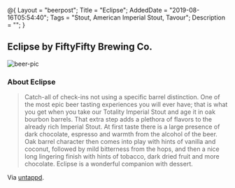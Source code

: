 @{
 Layout = "beerpost";
 Title = "Eclipse";
 AddedDate = "2019-08-16T05:54:40";
 Tags = "Stout, American Imperial Stout, Tavour";
 Description = "";
 }
 

## Eclipse by FiftyFifty Brewing Co.

![beer-pic]

### About Eclipse

> Catch-all of check-ins not using a specific barrel distinction. One of the most epic beer tasting experiences you will ever have; that is what you get when you take our Totality Imperial Stout and age it in oak bourbon barrels. That extra step adds a plethora of flavors to the already rich Imperial Stout. At first taste there is a large presence of dark chocolate, espresso and warmth from the alcohol of the beer. Oak barrel character then comes into play with hints of vanilla and coconut, followed by mild bitterness from the hops, and then a nice long lingering finish with hints of tobacco, dark dried fruit and more chocolate. Eclipse is a wonderful companion with dessert. 

Via [untappd][untappd-url].

[untappd-url]: <https://untappd.com//b/fiftyfifty-brewing-co-eclipse/4510>
[beer-pic]: https://jasonpowley.com/assets/img/2019-08-16-eclipse.jpeg "Eclipse by FiftyFifty Brewing Co."
